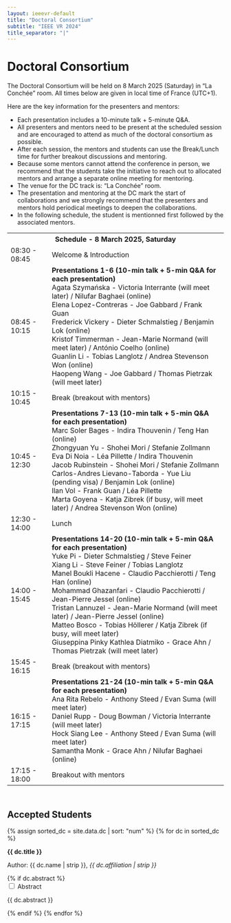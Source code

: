 ```yaml
---
layout: ieeevr-default
title: "Doctoral Consortium"
subtitle: "IEEE VR 2024"
title_separator: "|"
---
```



<h1>Doctoral Consortium</h1>
<div>
    <p>
        The Doctoral Consortium will be held on 8 March 2025 (Saturday) in “La Conchée” room. All times below are given in local time of France (UTC+1).
    </p>
    <p>
        Here are the key information for the presenters and mentors:
        <ul>
            <li>Each presentation includes a 10-minute talk + 5-minute Q&A.</li>
            <li>All presenters and mentors need to be present at the scheduled session and are encouraged to attend as much of the doctoral consortium as possible.</li>
            <li>After each session, the mentors and students can use the Break/Lunch time for further breakout discussions and mentoring.</li>
            <li>Because some mentors cannot attend the conference in person, we recommend that the students take the initiative to reach out to allocated mentors and arrange a separate online meeting for mentoring.</li>
            <li>The venue for the DC track is: “La Conchée” room.</li>
            <li>The presentation and mentoring at the DC mark the start of collaborations and we strongly recommend that the presenters and mentors hold periodical meetings to deepen the collaborations.</li>
            <li>In the following schedule, the student is mentionned first followed by the associated mentors.</li>
        </ul>
    </p>
</div>
<div>
    <table class="styled-table font_80">
        <tr>
            <th colspan="2">Schedule - 8 March 2025, Saturday</th>
        </tr>
        <tr>
            <td>08:30 - 08:45</td>
            <td>
                Welcome & Introduction
            </td>
        </tr>
        <tr>
            <td>08:45 - 10:15</td>
            <td>
                <strong>Presentations 1-6 (10-min talk + 5-min Q&A for each presentation)</strong><br/>
                Agata Szymańska - Victoria Interrante (will meet later) / Nilufar Baghaei (online)<br/>
                Elena Lopez-Contreras - Joe Gabbard / Frank Guan<br/>
                Frederick Vickery - Dieter Schmalstieg / Benjamin Lok (online)<br/>
                Kristof Timmerman - Jean-Marie Normand (will meet later) / António Coelho (online)<br/>
                Guanlin Li - Tobias Langlotz / Andrea Stevenson Won (online)<br/>
                Haopeng Wang - Joe Gabbard / Thomas Pietrzak (will meet later)
            </td>
        </tr>
        <tr>
            <td >10:15 - 10:45</td>
            <td>
                Break (breakout with mentors)
            </td>
        </tr>
        <tr>
            <td >10:45 - 12:30</td>
            <td>
                <strong>Presentations 7-13 (10-min talk + 5-min Q&A for each presentation)</strong><br/>
                Marc Soler Bages - Indira Thouvenin / Teng Han (online)<br/>
                Zhongyuan Yu - Shohei Mori / Stefanie Zollmann<br/>
                Eva Di Noia - Léa Pillette / Indira Thouvenin<br/>
                Jacob Rubinstein - Shohei Mori / Stefanie Zollmann<br/>
                Carlos-Andres Lievano-Taborda - Yue Liu (pending visa) / Benjamin Lok (online)<br/>
                Ilan Vol - Frank Guan / Léa Pillette<br/>
				Marta Goyena - Katja Zibrek (if busy, will meet later) / Andrea Stevenson Won (online)
            </td>
        </tr>
        <tr>
            <td>12:30 - 14:00</td>
            <td>
               Lunch
            </td>
        </tr>
        <tr>
            <td>14:00 - 15:45</td>            
            <td>
                <strong>Presentations 14-20 (10-min talk + 5-min Q&A for each presentation)</strong><br/>
                Yuke Pi - Dieter Schmalstieg / Steve Feiner<br/>
                Xiang Li - Steve Feiner / Tobias Langlotz<br/>
                Manel Boukli Hacene - Claudio Pacchierotti / Teng Han (online)<br/>
                Mohammad Ghazanfari - Claudio Pacchierotti / Jean-Pierre Jessel (online)<br/>
                Tristan Lannuzel - Jean-Marie Normand (will meet later) / Jean-Pierre Jessel (online)<br/>
                Matteo Bosco - Tobias Höllerer / Katja Zibrek (if busy, will meet later)<br/>
                Giuseppina Pinky Kathlea Diatmiko - Grace Ahn / Thomas Pietrzak (will meet later)
            </td>
        </tr>
        <tr>
            <td >15:45 - 16:15</td>
            <td>
                Break (breakout with mentors)
            </td>
        </tr>
        <tr>
            <td>16:15 - 17:15</td>
            <td>
                <strong>Presentations 21-24 (10-min talk + 5-min Q&A for each presentation)</strong><br/>
                Ana Rita Rebelo - Anthony Steed / Evan Suma (will meet later)<br/>
                Daniel Rupp - Doug Bowman / Victoria Interrante (will meet later)<br/>
                Hock Siang Lee - Anthony Steed / Evan Suma (will meet later)<br/>
                Samantha Monk - Grace Ahn / Nilufar Baghaei (online)<br/>
            </td>
        </tr>
        <tr>
            <td >17:15 - 18:00</td>
            <td>
                Breakout with mentors
            </td>
        </tr>
    </table>    
</div>
<div>
    <h2 id="P3" class="pink" style="padding-top:25px;">Accepted Students</h2>
    {% assign sorted_dc = site.data.dc | sort: "num" %}
    {% for dc in sorted_dc %}
            <p class="medLarge" id="{{ dc.id }}" style="margin-bottom: 0.3em;">
                <strong>{{ dc.title }} </strong>
            </p>
            <p class="clear font_75" >
                <span class="bold">Author:</span> <span class="">{{ dc.name | strip }}</span>, <i>{{ dc.affiliation | strip }}</i><br />
                <!--<span class="bold">Mentor:</span> <span class="">{{ dc.mentor | strip }}</span>-->
            </p>
            {% if dc.abstract %}
                <div id="{{ dc.id }}" class="wrap-collabsible"> <input id="collapsibleabstract{{ dc.id }}" class="toggle" type="checkbox"> 
                    <label for="collapsibleabstract{{ dc.id }}" class="lbl-toggle">Abstract</label>
                    <div class="collapsible-content">
                        <div class="content-inner">
                            <p>{{ dc.abstract }}</p>
                        </div>
                    </div>
                </div>   
            {% endif %}
    {% endfor %}
</div>